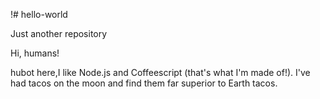 !# hello-world

Just another repository
 
Hi, humans!

hubot here,I like Node.js and Coffeescript (that's what I'm made of!).
I've had tacos on the moon and find them far superior to Earth tacos.
